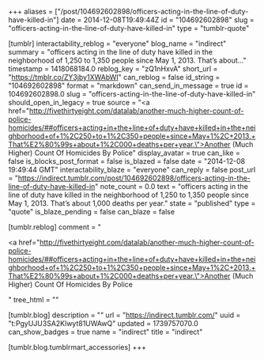 +++
aliases = ["/post/104692602898/officers-acting-in-the-line-of-duty-have-killed-in"]
date = 2014-12-08T19:49:44Z
id = "104692602898"
slug = "officers-acting-in-the-line-of-duty-have-killed-in"
type = "tumblr-quote"

[tumblr]
interactability_reblog = "everyone"
blog_name = "indirect"
summary = "officers acting in the line of duty have killed in the neighborhood of 1,250 to 1,350 people since May 1, 2013. That’s about..."
timestamp = 1418068184.0
reblog_key = "zQ1nHxvA"
short_url = "https://tmblr.co/ZY3jby1XWAbWI"
can_reblog = false
id_string = "104692602898"
format = "markdown"
can_send_in_message = true
id = 104692602898.0
slug = "officers-acting-in-the-line-of-duty-have-killed-in"
should_open_in_legacy = true
source = "<a href=\"http://fivethirtyeight.com/datalab/another-much-higher-count-of-police-homicides/##officers+acting+in+the+line+of+duty+have+killed+in+the+neighborhood+of+1%2C250+to+1%2C350+people+since+May+1%2C+2013.+That%E2%80%99s+about+1%2C000+deaths+per+year.\">Another (Much Higher) Count Of Homicides By Police</a>"
display_avatar = true
can_like = false
is_blocks_post_format = false
is_blazed = false
date = "2014-12-08 19:49:44 GMT"
interactability_blaze = "everyone"
can_reply = false
post_url = "https://indirect.tumblr.com/post/104692602898/officers-acting-in-the-line-of-duty-have-killed-in"
note_count = 0.0
text = "officers acting in the line of duty have killed in the neighborhood of 1,250 to 1,350 people since May 1, 2013. That’s about 1,000 deaths per year."
state = "published"
type = "quote"
is_blaze_pending = false
can_blaze = false

[tumblr.reblog]
comment = "<p><a href=\"http://fivethirtyeight.com/datalab/another-much-higher-count-of-police-homicides/##officers+acting+in+the+line+of+duty+have+killed+in+the+neighborhood+of+1%2C250+to+1%2C350+people+since+May+1%2C+2013.+That%E2%80%99s+about+1%2C000+deaths+per+year.\">Another (Much Higher) Count Of Homicides By Police</a></p>"
tree_html = ""

[tumblr.blog]
description = ""
url = "https://indirect.tumblr.com/"
uuid = "t:PgyUJU3SA2Klwyt81UWAwQ"
updated = 1739757070.0
can_show_badges = true
name = "indirect"
title = "indirect"

[tumblr.blog.tumblrmart_accessories]
+++
